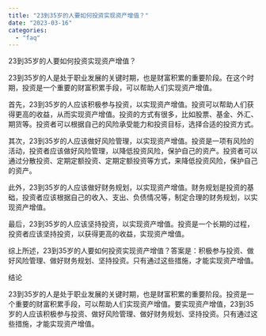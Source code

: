 ```yaml
---
title: "23到35岁的人要如何投资实现资产增值？"
date: "2023-03-16"
categories: 
  - "faq"
---
```


23到35岁的人要如何投资实现资产增值？

23到35岁的人是处于职业发展的关键时期，也是财富积累的重要阶段。在这个时期，投资是一个重要的财富积累手段，可以帮助人们实现资产增值。

首先，23到35岁的人应该积极参与投资，以实现资产增值。投资可以帮助人们获得更高的收益，从而实现资产增值。投资的方式有很多，比如股票、基金、外汇、期货等。投资者可以根据自己的风险承受能力和投资目标，选择合适的投资方式。

其次，23到35岁的人应该做好风险管理，以实现资产增值。投资是一项有风险的活动，投资者应该做好风险管理，以降低投资风险，保护自己的资产。投资者可以通过分散投资、定期定额投资、定期定额投资等方式，来降低投资风险，保护自己的资产。

此外，23到35岁的人应该做好财务规划，以实现资产增值。财务规划是投资的基础，投资者应该根据自己的收入、支出、负债情况等，制定合理的财务规划，以实现资产增值。

最后，23到35岁的人应该坚持投资，以实现资产增值。投资是一个长期的过程，投资者应该坚持投资，以获得更高的收益，实现资产增值。

综上所述，23到35岁的人要如何投资实现资产增值？答案是：积极参与投资、做好风险管理、做好财务规划、坚持投资。只有通过这些措施，才能实现资产增值。

结论

23到35岁的人是处于职业发展的关键时期，也是财富积累的重要阶段。投资是一个重要的财富积累手段，可以帮助人们实现资产增值。要实现资产增值，23到35岁的人应该积极参与投资、做好风险管理、做好财务规划、坚持投资。只有通过这些措施，才能实现资产增值。
